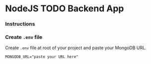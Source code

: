 # NodeJS TODO Backend App

### Instructions

### Create `.env` file

Create `.env` file at root of your project and paste your MongoDB URL.

```javscript
MONGODB_URL="paste your URL here"
```